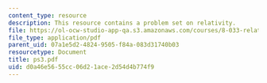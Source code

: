 ```yaml
---
content_type: resource
description: This resource contains a problem set on relativity.
file: https://ol-ocw-studio-app-qa.s3.amazonaws.com/courses/8-033-relativity-fall-2006/d0a46e5655cc06d21ace2d54d4b774f9_ps3.pdf
file_type: application/pdf
parent_uid: 07a1e5d2-4824-9505-f84a-083d31740b03
resourcetype: Document
title: ps3.pdf
uid: d0a46e56-55cc-06d2-1ace-2d54d4b774f9
---
```

